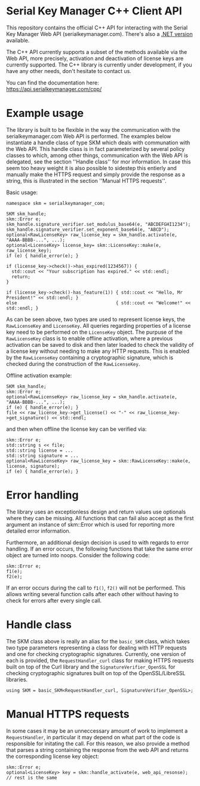 Serial Key Manager C++ Client API
===============================

This repository contains the official C++ API for interacting with the Serial Key Manager Web API (serialkeymanager.com). There's also a [.NET version](https://github.com/SerialKeyManager/SKGL-Extension-for-dot-NET) available.

The C++ API currently supports a subset of the methods available via the Web API, more
precisely, activation and deactivation of license keys are currently supported.
The C++ library is currently under development, if you have any other needs, don't hesitate
to contact us.

You can find the documentation here: https://api.serialkeymanager.com/cpp/

Example usage
=============

The library is built to be flexible in the way the communication with the serialkeymanager.com
Web API is performed. The examples below instantiate a handle class of type SKM which deals
with communation with the Web API. This handle class is in fact parameterized by several policy
classes to which, among other things, communication with the Web API is delegated, see the section
''Handle class'' for mor information.  In case this seem too heavy weight it is also possible to
sidestep this entierly and manually make the HTTPS request and simply provide the response as a
string, this is illustrated in the section ''Manual HTTPS requests''.

Basic usage:

    namespace skm = serialkeymanager_com;

    SKM skm_handle;
    skm::Error e;
    skm_handle.signature_verifier.set_modulus_base64(e, "ABCDEFGHI1234");
    skm_handle.signature_verifier.set_exponent_base64(e, "ABCD");
    optional<RawLicenseKey> raw_license_key = skm_handle.activate(e, "AAAA-BBBB-...", ...);
    optional<LicenseKey> license_key= skm::LicenseKey::make(e, raw_license_key);
    if (e) { handle_error(e); }

    if (license_key->check()->has_expired(1234567)) {
      std::cout << "Your subscription has expired." << std::endl;
      return;
    }

    if (license_key->check()-has_feature(1)) { std::cout << "Hello, Mr President!" << std::endl; }
    else                                     { std::cout << "Welcome!" << std::endl; }

As can be seen above, two types are used to represent license keys, the `RawLicenseKey` and
`LicenseKey`. All queries regarding properties of a license key need to be performed on the
`LicenseKey` object. The purpuse of the `RawLicenseKey` class is to enable offline activation,
where a previous activation can be saved to disk and then later loaded to check the
validity of a license key without needing to make any HTTP requests. This is enabled by the
`RawLicenseKey` containing a cryptographic signature, which is checked during the construction
of the `RawLicenseKey`.

Offline activation example:

    SKM skm_handle;
    skm::Error e;
    optional<RawLicenseKey> raw_license_key = skm_handle.activate(e, "AAAA-BBBB-...", ...);
    if (e) { handle_error(e); }
    file << raw_license_key->get_license() << "-" << raw_license_key->get_signature() << std::endl;

and then when offline the license key can be verified via:

    skm::Error e;
    std::string s << file;
    std::string license = ...
    std::string signature = ...
    optional<RawLicenseKey> raw_license_key = skm::RawLicenseKey::make(e, license, signature);
    if (e) { handle_error(e); }

Error handling
==============

The library uses an exceptionless design and return values use optionals where they can be missing.
All functions that can fail also accept as the first argument an instance of skm::Error which
is used for reporting more detailed error information.

Furthermore, an additional design decision is used to with regards to error handling. If an
error occurs, the following functions that take the same error object are turned into noops.
Consider the following code:

    skm::Error e;
    f1(e);
    f2(e);

If an error occurs during the call to `f1()`, `f2()` will not be performed. This allows writing
several function calls after each other without having to check for errors after
every single call.

Handle class
============

The SKM class above is really an alias for the `basic_SKM` class, which takes two type parameters
representing a class for dealing with HTTP requests and one for checking cryptographic signatures.
Currently, one version of each is provided, the `RequestHandler_curl` class for making HTTPS requests
built on top of the Curl library and the `SignatureVerifier_OpenSSL` for checking cryptographic
signatures built on top of the OpenSSL/LibreSSL libraries.

    using SKM = basic_SKM<RequestHandler_curl, SignatureVerifier_OpenSSL>;

Manual HTTPS requests
=====================

In some cases it may be an unneccessary amount of work to implement a `RequestHandler`, in
particular it may depend on what part of the code is responsible for initating the call.
For this reason, we also provide a method that parses a string containing the response
from the web API and returns the corresponding license key object:

    skm::Error e;
    optional<LicenseKey> key = skm::handle_activate(e, web_api_resonse);
    // rest is the same

